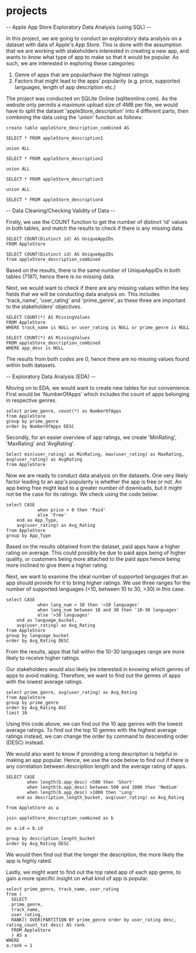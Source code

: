 # projects

-- Apple App Store Exploratory Data Analysis (using SQL) --

In this project, we are going to conduct an exploratory data analysis on a dataset with data of Apple's App Store. This is done with the assumption that we are working with stakeholders interested in creating a new app, and wants to know what type of app to make so that it would be popular. As such, we are interested in exploring these categories:

1. Genre of apps that are popular/have the highest ratings
2. Factors that might lead to the apps' popularity (e.g. price, supported languages, length of app description etc.)

The project was conducted on SQLite Online (sqliteonline.com). As the website only permits a maximum upload size of 4MB per file, we would have to split the dataset 'appleStore_description' into 4 different parts, then combining the data using the 'union' function as follows: 

```
create table appleStore_description_combined AS

SELECT * FROM appleStore_description1

union ALL

SELECT * FROM appleStore_description2

union ALL

SELECT * FROM appleStore_description3

union ALL

SELECT * FROM appleStore_description4
```

-- Data Cleaning/Checking Validity of Data --

Firstly, we use the COUNT function to get the number of distinct 'id' values in both tables, and match the results to check if there is any missing data. 

```
SELECT COUNT(Distinct id) AS UniqueAppIDs
FROM AppleStore

SELECT COUNT(Distinct id) AS UniqueAppIDs
from appleStore_description_combined
```

Based on the results, there is the same number of UniqueAppIDs in both tables (7197), hence there is no missing data. 

Next, we would want to check if there are any missing values within the key fields that we will be conducting data analysis on. This includes 'track_name', 'user_rating' and 'prime_genre', as these three are important to the stakeholders' objectives.

```
SELECT COUNT(*) AS MissingValues
FROM AppleStore
WHERE track_name is NULL or user_rating is NULL or prime_genre is NULL
```

```
SELECT COUNT(*) AS MissingValues
FROM appleStore_description_combined
WHERE app_desc is NULL
```

The results from both codes are 0, hence there are no missing values found within both datasets. 

-- Exploratory Data Analysis (EDA) --

Moving on to EDA, we would want to create new tables for our convenience. First would be 'NumberOfApps' which includes the count of apps belonging in respective genres. 

```
select prime_genre, count(*) as NumberOfApps
from AppleStore
group by prime_genre
order by NumberOfApps DESC
```

Secondly, for an easier overview of app ratings, we create 'MinRating', 'MaxRating' and 'AvgRating'. 

```
Select min(user_rating) as MinRating, max(user_rating) as MaxRating, avg(user_rating) as AvgRating
from AppleStore
```

Now we are ready to conduct data analysis on the datasets. One very likely factor leading to an app's popularity is whether the app is free or not. An app being free might lead to a greater number of downloads, but it might not be the case for its ratings. We check using the code below: 

```
select CASE
			when price > 0 then 'Paid'
			else 'Free'
	end as App_Type, 
    avg(user_rating) as Avg_Rating
from AppleStore
group by App_Type
```

Based on the results obtained from the dataset, paid apps have a higher rating on average. This could possibly be due to paid apps being of higher quality, or customers being more attached to the paid apps hence being more inclined to give them a higher rating. 

Next, we want to examine the ideal number of supported languages that an app should provide for it to bring higher ratings. We use three ranges for the number of supported languages (<10, between 10 to 30, >30) in this case. 

```
select CASE
			when lang_num < 10 then '<10 languages'
			when lang_num between 10 and 30 then '10-30 languages'
			else '>30 languages'
	end as language_bucket, 
    avg(user_rating) as Avg_Rating
from AppleStore
group by language_bucket
order by Avg_Rating DESC
```

From the results, apps that fall within the 10-30 languages range are more likely to receive higher ratings. 

Our stakeholders would also likely be interested in knowing which genres of apps to avoid making. Therefore, we want to find out the genres of apps with the lowest average ratings. 

```
select prime_genre, avg(user_rating) as Avg_Rating
from AppleStore
group by prime_genre
order by Avg_Rating ASC
limit 10
```

Using this code above, we can find out the 10 app genres with the lowest average ratings. To find out the top 10 genres with the highest average ratings instead, we can change the order by command to descending order (DESC) instead. 

We would also want to know if providing a long description is helpful in making an app popular. Hence, we use the code below to find out if there is any correlation between description length and the average rating of apps. 

```
SELECT CASE
		when length(b.app_desc) <500 then 'Short'
        when length(b.app_desc) between 500 and 1000 then 'Medium'
        when length(b.app_desc) >1000 then 'Long'
	end as description_length_bucket, avg(user_rating) as Avg_Rating

from AppleStore as a

join appleStore_description_combined as b

on a.id = b.id

group by description_length_bucket
order by Avg_Rating DESC
```

We would then find out that the longer the description, the more likely the app is highly rated. 

Lastly, we might want to find out the top rated app of each app genre, to gain a more specific insight on what kind of app is popular. 

```
select prime_genre, track_name, user_rating
from (
  SELECT
  prime_genre,
  track_name,
  user_rating,
  RANK() OVER(PARTITION BY prime_genre order by user_rating desc, rating_count_tot desc) AS rank
  FROM AppleStore
  ) AS a
WHERE
a.rank = 1
```
